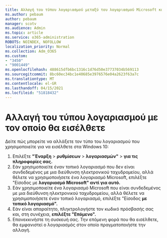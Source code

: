 ```yaml
---
title: Αλλαγή του τύπου λογαριασμού μεταξύ του λογαριασμού Microsoft και του τοπικού λογαριασμού
ms.author: pebaum
author: pebaum
manager: scotv
ms.audience: Admin
ms.topic: article
ms.service: o365-administration
ROBOTS: NOINDEX, NOFOLLOW
localization_priority: Normal
ms.collection: Adm_O365
ms.custom:
- "3450"
- "9001449"
ms.openlocfilehash: 488615dfb6bc1316c1d76d50e37737034b569113
ms.sourcegitcommit: 8bc60ec34bc1e40685e3976576e04a2623f63a7c
ms.translationtype: MT
ms.contentlocale: el-GR
ms.lasthandoff: 04/15/2021
ms.locfileid: "51818432"
---
```

# <a name="change-the-account-type-that-you-sign-in-with"></a>Αλλαγή του τύπου λογαριασμού με τον οποίο θα εισέλθετε

Δείτε πώς μπορείτε να αλλάξετε τον τύπο του λογαριασμού που χρησιμοποιείτε για να εισέλθετε στα Windows 10:

1. Επιλέξτε **"Έναρξη**  >  **ρυθμίσεων**  >  **λογαριασμών"**  >  **για τις πληροφορίες σας.**
2. Εάν χρησιμοποιείτε έναν τοπικό λογαριασμό που δεν είναι συνδεδεμένος με μια διεύθυνση ηλεκτρονικού ταχυδρομείου, αλλά θέλετε να χρησιμοποιήσετε ένα λογαριασμό Microsoft, επιλέξτε "Είσοδος με **λογαριασμό Microsoft" αντί για αυτό.**
3. Εάν χρησιμοποιείτε ένα λογαριασμό Microsoft που είναι συνδεδεμένος με μια διεύθυνση ηλεκτρονικού ταχυδρομείου, αλλά θέλετε να χρησιμοποιήσετε έναν τοπικό λογαριασμό, επιλέξτε "Είσοδος **με τοπικό λογαριασμό".**
4. Εάν είναι απαραίτητο, πληκτρολογήστε τον κωδικό πρόσβασής σας και, στη συνέχεια, **επιλέξτε "Επόμενο".**
5. Επανεκκινήστε τη συσκευή σας. Την επόμενη φορά που θα εισέλθετε, θα εμφανιστεί ο λογαριασμός στον οποίο πραγματοποιήστε την αλλαγή.